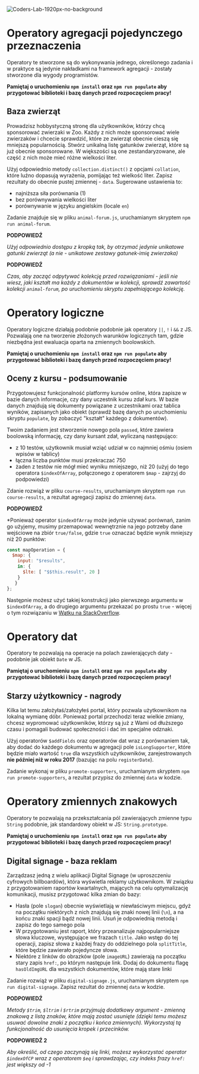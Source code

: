 ![Coders-Lab-1920px-no-background](https://user-images.githubusercontent.com/152855/73064373-5ed69780-3ea1-11ea-8a71-3d370a5e7dd8.png)


# Operatory agregacji pojedynczego przeznaczenia

Operatory te stworzone są do wykonywania jednego, określonego zadania i w praktyce są jedynie nakładkami na 
framework agregacji - zostały stworzone dla wygody programistów.

**Pamiętaj o uruchomieniu `npm install` oraz `npm run populate` 
aby przygotować biblioteki i bazę danych przed rozpoczęciem pracy!**

## Baza zwierząt

Prowadzisz hobbystyczną stronę dla użytkowników, którzy chcą sponsorować zwierzaki w Zoo. 
Każdy z nich może sponsorować wiele zwierzaków i chcecie sprawdzić, które ze zwierząt obecnie cieszą się mniejszą
popularnością. Stwórz unikalną listę gatunków zwierząt, które są już obecnie sponsorowane.
W większości są one zestandaryzowane, ale część z nich może mieć różne wielkości liter.

Użyj odpowiednio metody `collection.distinct()` z opcjami `collation`, które luźno dopasują wyrażenia, pomijając też wielkość liter.
Zapisz rezultaty do obecnie pustej zmiennej - `data`. Sugerowane ustawienia to: 

- najniższa siła porównania (1)
- bez porównywania wielkości liter
- porównywanie w języku angielskim (locale `en`)

Zadanie znajduje się w pliku `animal-forum.js`, uruchamianym skryptem `npm run animal-forum`.

**PODPOWIEDŹ**

*Użyj odpowiednio dostępu z kropką tak, by otrzymać jedynie unikatowe gatunki zwierząt (a nie - unikatowe zestawy gatunek-imię zwierzaka)*

**PODPOWIEDŹ**

*Czas, aby zacząć odpytywać kolekcję przed rozwiązaniami - jeśli nie wiesz, jaki kształt ma każdy z dokumentów w kolekcji,
sprawdź zawartość kolekcji `animal-forum`, po uruchomieniu skryptu zapełniającego kolekcję.*

# Operatory logiczne

Operatory logiczne działają podobnie podobnie jak operatory `||`, `!` i `&&` z JS. Pozwalają one na tworzenie złożonych
warunków logicznych tam, gdzie niezbędna jest ewaluacja oparta na zmiennych boolowskich.

**Pamiętaj o uruchomieniu `npm install` oraz `npm run populate` 
aby przygotować biblioteki i bazę danych przed rozpoczęciem pracy!**

## Oceny z kursu - podsumowanie

Przygotowujesz funkcjonalność platformy kursów online, która zapisze w bazie danych informacje, czy dany uczestnik kursu
zdał kurs. W bazie danych znajdują się dokumenty powiązane z uczestnikami oraz tablica wyników, zapisanych
jako obiekt (sprawdź bazę danych po uruchomieniu skryptu `populate`, by zobaczyć "kształt" każdego z dokumentów).

Twoim zadaniem jest stworzenie nowego pola `passed`, które zawiera boolowską informację, czy dany kursant zdał, wyliczaną
następująco:

- z 10 testów, użytkownik musiał wziąć udział w co najmniej ośmiu (osiem wpisów w tablicy)
- łączna liczba punktów musi przekraczać 750
- żaden z testów nie mógł mieć wyniku mniejszego, niż 20 (użyj do tego operatora `$indexOfArray`, połączonego z operatorem
`$map` - zajrzyj do podpowiedzi)

Zdanie rozwiąż w pliku `course-results`, uruchamianym skryptem `npm run course-results`, a rezultat agregacji zapisz do
zmiennej `data`.

**PODPOWIEDŹ**

*Ponieważ operator `$indexOfArray` może jedynie używać porównań, zanim go użyjemy, musimy przemapować wewnętrznie na jego
potrzeby dane wejściowe na zbiór `true/false`, gdzie `true` oznaczać będzie wynik mniejszy niż 20 punktów:

```javascript
const mapOperation = { 
  $map: { 
    input: "$results", 
    in: { 
      $lte: [ "$$this.result", 20 ]
    } 
   } 
};
```

Następnie możesz użyć takiej konstrukcji jako pierwszego argumentu w `$indexOfArray`, a do drugiego argumentu przekazać
po prostu `true` - więcej o tym rozwiązaniu w [Wątku na StackOverflow](https://stackoverflow.com/questions/56066068/mongodb-use-lte-with-indexofarray).



# Operatory dat

Operatory te pozwalają na operacje na polach zawierających daty - podobnie jak obiekt `Date` w JS.

**Pamiętaj o uruchomieniu `npm install` oraz `npm run populate` 
aby przygotować biblioteki i bazę danych przed rozpoczęciem pracy!**

## Starzy użytkownicy - nagrody

Kilka lat temu założyłaś/założyłeś portal, który pozwala użytkownikom na lokalną wymianę dóbr. Ponieważ portal przechodzi
teraz wielkie zmiany, chcesz wypromować użytkowników, którzy są już z Wami od dłuższego czasu i pomagali budować
społeczności i dać im specjalne odznaki.

Użyj operatorów `$addFields` oraz operatorów dat wraz z porównaniem tak, aby dodać do każdego dokumentu w agregacji
pole `isLongSupporter`, które będzie miało wartość `true` dla wszystkich użytkowników, zarejestrowanych **nie później niż w roku
2017** (bazując na polu `registerDate`).

Zadanie wykonaj w pliku `promote-supporters`, uruchamianym skryptem `npm run promote-supporters`, a rezultat przypisz do
zmiennej `data` w kodzie.



# Operatory zmiennych znakowych

Operatory te pozwalają na przekształcania pól zawierających zmienne typu `String` podobnie, jak standardowy obiekt w JS:
`String.prototype`.

**Pamiętaj o uruchomieniu `npm install` oraz `npm run populate` 
aby przygotować biblioteki i bazę danych przed rozpoczęciem pracy!**

## Digital signage - baza reklam

Zarządzasz jedną z wielu aplikacji Digital Signage (w uproszczeniu cyfrowych billboardów), która wyświetla reklamy użytkownikom.
W związku z przygotowaniem raportów kwartalnych, mających na celu optymalizację komunikacji, musisz przygotować kilka
zmian do bazy:

- Hasła (pole `slogan`) obecnie wyświetlają w niewłaściwym miejscu, gdyż na początku niektórych z nich znajdują się znaki nowej linii (`\n`), a
na końcu znaki spacji bądź nowej linii. Usuń je odpowiednią metodą i zapisz do tego samego pola
- W przygotowaniu jest raport, który przeanalizuje najpopularniejsze słowa kluczowe, występujące we frazach `title`. Jako wstęp
do tej operacji, zapisz słowa z każdej frazy do oddzielnego pola `splitTitle`, które będzie zawierało pojedyncze słowa.
- Niektóre z linków do obrazków (pole `imageURL`) zawierają na początku stary zapis `href:`, po którym następuje link. Dodaj do dokumentu
flagę `hasOldImgURL` dla wszystkich dokumentów, które mają stare linki

Zadanie rozwiąż w pliku `digital-signage.js`, uruchamianym skryptem `npm run digital-signage`. Zapisz rezultat do 
zmiennej `data` w kodzie.

**PODPOWIEDŹ**

*Metody `$trim`, `$ltrim` i `$rtrim` przyjmują dodatkowy argument - zmienną znakową z listą znaków, które mają zostać 
usunięte (dzięki temu możesz usuwać dowolne znaki z początku i końca zmiennych). Wykorzystaj tą funkcjonalność do usunięcia
kropek i przecinków.*

**PODPOWIEDŹ 2**

*Aby określić, od czego zaczynają się linki, możesz wykorzystać operator `$indexOfCP` wraz z operatorem `$eq` i sprawdzając,
czy indeks frazy `href:` jest większy od -1*
